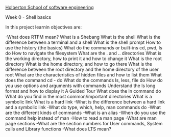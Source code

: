 [Holberton School of software engineering](holbertonschool.com)

Week 0 - Shell basics

In this project learnin objectives are:

-What does RTFM mean?
What is a Shebang
What is the shell
What is the difference between a terminal and a shell
What is the shell prompt
How to use the history (the basics)
What do the commands or built-ins cd, pwd, ls do
How to navigate the filesystem
What are the . and .. directories
What is the working directory, how to print it and how to change it
What is the root directory
What is the home directory, and how to go there
What is the difference between the root directory and the home directory of the user root
What are the characteristics of hidden files and how to list them
What does the command cd - do
What do the commands ls, less, file do
How do you use options and arguments with commands
Understand the ls long format and how to display it
A Guided Tour
What does the ln command do
What do you find in the most common/important directories
What is a symbolic link
What is a hard link
-What is the difference between a hard link and a symbolic link
-What do type, which, help, man commands do
-What are the different kinds of commands
-What is an alias
-When do you use the command help instead of man
-How to read a man page
-What are man page sections
-What are the section numbers for User commands, System calls and Library functions
-What does LTS mean?